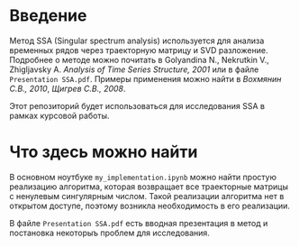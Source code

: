 # Введение
Метод SSA (Singular spectrum analysis) используется для анализа временных рядов через траекторную матрицу и SVD разложение. Подробнее о методе можно почитать в Golyandina N., Nekrutkin V., Zhigljavsky A. *Analysis of Time Series Structure, 2001* или в файле `Presentation SSA.pdf`. Примеры применения можно найти в *Вохмянин С.В., 2010*, *Щигрев С.В., 2008*. 

Этот репозиторий будет использоваться для исследования SSA в рамках курсовой работы.
# Что здесь можно найти
В основном ноутбуке `my_implementation.ipynb` можно найти простую реализацию алгоритма, которая возвращает все траекторные матрицы с ненулевым сингулярным числом. Такой реализации алгоритма нет в открытом доступе, поэтому возникла необходимость в его реализации. 

В файле `Presentation SSA.pdf` есть вводная презентация в метод и постановка некоторыъ проблем для исследования.
